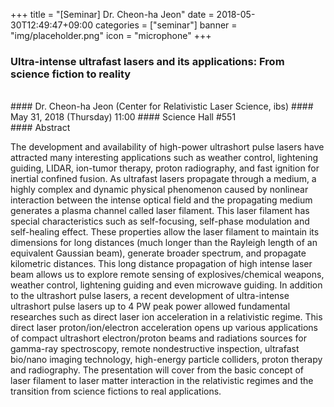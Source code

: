 +++
title = "[Seminar] Dr. Cheon-ha Jeon"
date = 2018-05-30T12:49:47+09:00
categories = ["seminar"]
banner = "img/placeholder.png"
icon = "microphone"
+++
### Ultra-intense ultrafast lasers and its applications: From science fiction to reality
<br>
#### Dr. Cheon-ha Jeon (Center for Relativistic Laser Science, ibs)
#### May 31, 2018 (Thursday) 11:00
#### Science Hall #551
<br>
#### Abstract

The development and availability of high-power ultrashort pulse lasers have attracted many interesting applications such as weather control, lightening guiding, LIDAR, ion-tumor therapy, proton radiography, and fast ignition for inertial confined fusion. As ultrafast lasers propagate through a medium, a highly complex and dynamic physical phenomenon caused by nonlinear interaction between the intense optical field and the propagating medium generates a plasma channel called laser filament. This laser filament has special characteristics such as self-focusing, self-phase modulation and self-healing effect. These properties allow the laser filament to maintain its dimensions for long distances (much longer than the Rayleigh length of an equivalent Gaussian beam), generate broader spectrum, and propagate kilometric distances. This long distance propagation of high intense laser beam allows us to explore remote sensing of explosives/chemical weapons, weather control, lightening guiding and even microwave guiding.
In addition to the ultrashort pulse lasers, a recent development of ultra-intense ultrashort pulse lasers up to 4 PW peak power allowed fundamental researches such as direct laser ion acceleration in a relativistic regime. This direct laser proton/ion/electron acceleration opens up various applications of compact ultrashort electron/proton beams and radiations sources for gamma-ray spectroscopy, remote nondestructive inspection, ultrafast bio/nano imaging technology, high-energy particle colliders, proton therapy and radiography.
The presentation will cover from the basic concept of laser filament to laser matter interaction in the relativistic regimes and the transition from science fictions to real applications.

<br>
